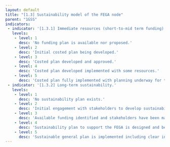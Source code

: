 ```yaml
---
layout: default
title: "[1.3] Sustainability model of the FEGA node"
parent: "1GSS"
indicators:
 - indicator: '[1.3.1] Immediate resources (short-to-mid term funding)'
   levels:
    - level: 1
      desc: 'No funding plan is available nor proposed.'
    - level: 2
      desc: 'Initial costed plan being developed.'
    - level: 3  
      desc: 'Costed plan developed and approved.'
    - level: 4
      desc: 'Costed plan developed implemented with some resources.'
    - level: 5
      desc: 'Costed plan fully implemented with planning underway for the next 4 years.'
 - indicator: '[1.3.2] Long-term sustainability.'
   levels:
    - level: 1
      desc: 'No sustainability plan exists.'
    - level: 2
      desc: 'Initial engagement with stakeholders to develop sustainability plan.'
    - level: 3  
      desc: 'Available funding identified and stakeholders have been mandated.'
    - level: 4
      desc: 'Sustainability plan to support the FEGA is designed and being established. Other models for diversifying funding streams raising financial stakeholders are explored.'
    - level: 5
      desc: 'Sustainable general plan is implemented including clear indications on funding periods and mechanisms for renewal.'
---
```

